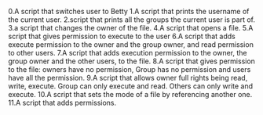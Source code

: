 0.A script that switches user to Betty
1.A script that prints the username of the current user.
2.script that prints all the groups the current user is part of.
3.a script that changes the owner of the file.
4.A script that opens a file.
5.A script that gives permission to execute to the user
6.A script that adds execute permission to the owner and the group owner, and read permission to other users.
7.A script that adds execution permission to the owner, the group owner and the other users, to the file.
8.A script that gives permission to the file: owners have no permission, Group has no permission and users have all the permission.
9.A script that allows owner full rights being read, write, execute. Group can only execute and read. Others can only write and execute.
10.A script that sets the mode of a file by referencing another one.
11.A script that adds permissions. 
